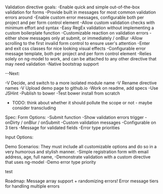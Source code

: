 Validation directive goals:
-Enable quick and simple out-of-the-box validation for forms
-Provide built in messages for most common validation errors around
-Enable custom error messages, configurable both per project and per form control element
-Allow custom validation checks with minimum effort and syntax
-Easy RegEx validation without implementing a custom boilerplate function
-Customizable reaction on validation errors - either show messages only at submit, or immediately / onBlur
-Allow scrolling to the first invalid form control to ensure user's attention
-Enter and exit css classes for nice looking visual effects
-Configurable error message template, both per project and per form control element
-Relies solely on ng-model to work, and can be attached to any other directive that may need validation
-Native bootstrap support



--Next:

-V Decide, and switch to a more isolated module name
-V Rename directive names
-V Upload demo page to github.io
-Work on readme, add specs
-Use JSHint
-Publish to bower
-Test bower install from scratch


- TODO: think about whether it should pollute the scope or not - maybe consider transcluding


Spec:
 Form Options:
 -Submit function
 -Show validation errors trigger - onDirty / onBlur / onSubmit
 -Custom validation messages
 -Configurable on 3 tiers
 -Message for validated fields
 -Error type priorities




 Input Options:




Demo Scenarios:
They must include all customizable options and do so in a very humorous and stylish manner.
-Simple registration form with email address, age, full name,
-Demonstrate validation with a custom directive that uses ng-model
-Demo error type priority

test


Roadmap:
Message array support + randomizing errors!
Error message tiers for handling multiple errors

